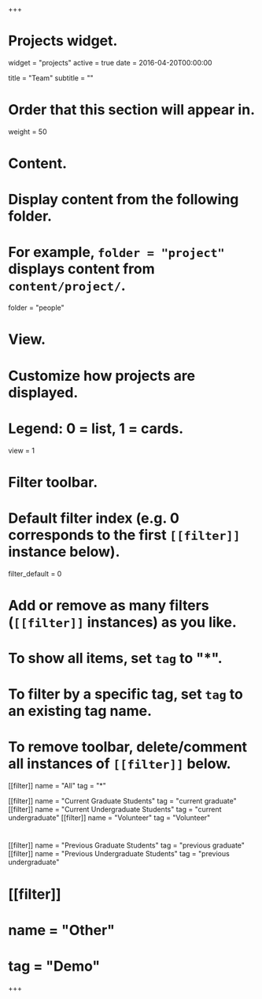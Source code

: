 +++
# Projects widget.
widget = "projects"
active = true
date = 2016-04-20T00:00:00

title = "Team"
subtitle = ""

# Order that this section will appear in.
weight = 50

# Content.
# Display content from the following folder.
# For example, `folder = "project"` displays content from `content/project/`.
folder = "people"

# View.
# Customize how projects are displayed.
# Legend: 0 = list, 1 = cards.
view = 1

# Filter toolbar.

# Default filter index (e.g. 0 corresponds to the first `[[filter]]` instance below).
filter_default = 0

# Add or remove as many filters (`[[filter]]` instances) as you like.
# To show all items, set `tag` to "*".
# To filter by a specific tag, set `tag` to an existing tag name.
# To remove toolbar, delete/comment all instances of `[[filter]]` below.
[[filter]]
   name = "All"
   tag = "*"

 [[filter]]
   name = "Current Graduate Students"
   tag = "current graduate"
 [[filter]]
   name = "Current Undergraduate Students"
   tag = "current undergraduate"
[[filter]]
   name = "Volunteer"
   tag = "Volunteer"

#
 [[filter]]
   name = "Previous Graduate Students"
   tag = "previous graduate" 
[[filter]]
   name = "Previous Undergraduate Students"
   tag = "previous undergraduate"

#
# [[filter]]
#   name = "Other"
#   tag = "Demo"

+++

